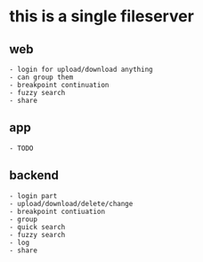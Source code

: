# this is a single fileserver

## web
    - login for upload/download anything
    - can group them
    - breakpoint continuation
    - fuzzy search
    - share
    
## app
    - TODO

## backend
    - login part
    - upload/download/delete/change
    - breakpoint contiuation
    - group
    - quick search
    - fuzzy search
    - log
    - share